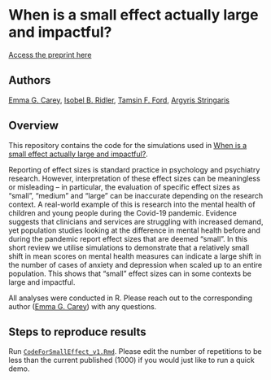 # When is a small effect actually large and impactful?

[Access the preprint here](https://psyarxiv.com/v3fjk)

## Authors

[Emma G. Carey](https://orcid.org/0000-0002-2294-7989), [Isobel B. Ridler](https://orcid.org/0000-0003-2196-4733), [Tamsin F. Ford](https://orcid.org/0000-0001-5295-4904), [Argyris Stringaris](https://orcid.org/0000-0002-6264-8377)

## Overview

This repository contains the code for the simulations used in [When is a small effect actually large and impactful?](https://psyarxiv.com/v3fjk). 

Reporting of effect sizes is standard practice in psychology and psychiatry research. However, interpretation of these effect sizes can be meaningless or misleading – in particular, the evaluation of specific effect sizes as “small”, “medium” and “large” can be inaccurate depending on the research context. A real-world example of this is research into the mental health of children and young people during the Covid-19 pandemic. Evidence suggests that clinicians and services are struggling with increased demand, yet population studies looking at the difference in mental health before and during the pandemic report effect sizes that are deemed “small”. In this short review we utilise simulations to demonstrate that a relatively small shift in mean scores on mental health measures can indicate a large shift in the number of cases of anxiety and depression when scaled up to an entire population. This shows that “small” effect sizes can in some contexts be large and impactful.

All analyses were conducted in R. Please reach out to the corresponding author ([Emma G. Carey](ec475@medschl.cam.ac.uk)) with any questions. 

## Steps to reproduce results

Run [`CodeForSmallEffect_v1.Rmd`](../master/CodeForSmallEffect_v1). Please edit the number of repetitions to be less than the current published (1000) if you would just like to run a quick demo.
